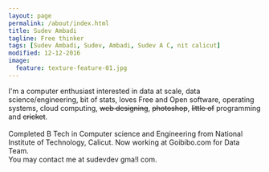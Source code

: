 ```yaml
---
layout: page
permalink: /about/index.html
title: Sudev Ambadi
tagline: Free thinker
tags: [Sudev Ambadi, Sudev, Ambadi, Sudev A C, nit calicut]
modified: 12-12-2016
image:
  feature: texture-feature-01.jpg
---
```


I'm a computer enthusiast interested in data at scale, data science/engineering, bit of stats, loves Free and Open software, operating systems, cloud computing, <del>web designing</del>, <del>photoshop</del>, <del>little of</del> programming and <del>cricket</del>.    
<br />Completed B Tech in Computer science and Engineering from National Institute of Technology, Calicut. Now working at Goibibo.com for Data Team.
<br />You may contact me at sudevdev gma!l com.
